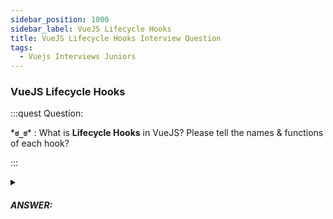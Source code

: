 ```yaml
---
sidebar_position: 1000
sidebar_label: VueJS Lifecycle Hooks
title: VueJS Lifecycle Hooks Interview Question
tags:
  - Vuejs Interviews Juniors
---
```


### VueJS Lifecycle Hooks

:::quest Question:

\***`ಠ_ಠ`**\* : 
What is **Lifecycle Hooks** in VueJS? Please tell the names & functions of each hook?

:::

<details>
  <summary><h5>ANSWER:</h5></summary>

  \***`◔̯◔`**\* :
  **Lifecycle hooks** are methods giving developers the opportunity to **add their own code at specific stages** of initialization of a component when it's created.

<figure>

![](/img/tutorial/vue/lifecycle.svg)

</figure>

### Phases of Lifecycle

  There are 5 phases of a component lifecycle:
  1. **Creating (or Initialization) phase**: When **_data & events_** will be initialized.
  2. **Compiling Phase**: When **_templates or render functions_** will be compiled.
  3. **Mounting phase**: When **_templates and Virtual DOM_** will be mounted or rendered.
  4. **Updating phase**: When **_Virtual DOM_** will be re-rendered or patched based on data changes on your component.
  5. **Destroying phase**: When **_Everything_** that was attached to component will be destroyed.

:::tip
You can remember these phases (as well as lifecycle hooks) when thinking of `CRUD` in backend programming, but here's it is `CCMUD`!
:::

### Names & Functions of Each Hook

  - The **beforeCreate** hook runs at the middle of **creating phase**. So, here, you can't access ***data and events***
  - The **created** hook runs after **creating phase** but before ***Compiling Phase***. So, here, you can access ***data and events*** but not ***templates and Virtual DOM***.
  - The **beforeMount** hook runs after ***compiling phase*** and right before ***Mounting phase***. So, you can't access DOM (such as `this.$el`) here.
  - The **mounted** hook runs after ***Mounting phase***, you will have full access to the reactive component, templates, and rendered DOM (via `this.$el`).
  - The **beforeUpdate** hook runs after data changes on your component and before ***Updating phase***. At this point, Virtual DOM has not re-rendered or patched yet.
  - The **updated** hook runs after ***Updating phase***. Here, you can access data changes on your component and the updated DOM.
  - **beforeDestroy** hook runs before ***Destroying phase***. Your component will still be fully present and functional.
  - **destroyed** hook runs after ***Destroying phase***, there’s practically nothing left on your component.

</details>